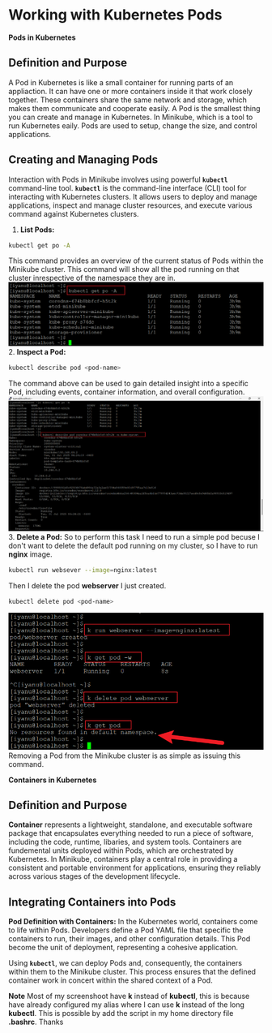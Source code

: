 # Working with Kubernetes Pods

**Pods in Kubernetes**

## Definition and Purpose

A Pod in Kubernetes is like a small container for running parts of an appliaction. It can have one or more containers inside it that work closely together. These containers share the same network and storage, which makes them communicate and cooperate easily. A Pod is the smallest thing you can create and manage in Kubernetes. In Minikube, which is a tool to run Kubernetes eaily. Pods are used to setup, change the size, and control applications.

## Creating and Managing Pods

Interaction with Pods in Minikube involves using powerful **`kubectl`** command-line tool. **`kubectl`** is the command-line interface (CLI) tool for interacting with Kubernetes clusters. It allows users to deploy and manage applications, inspect and manage cluster resources, and execute various command against Kubernetes clusters.

1. **List Pods:**

```bash
kubectl get po -A
```

This command provides an overview of the current status of Pods within the Minikube cluster. This command will show all the pod running on that cluster inrespective of the namespace they are in.
![1. Kubernetes Pods](./IMG/1.%20Kubernetes%20Pods.png)
2. **Inspect a Pod:**

```bash
kubectl describe pod <pod-name>
```

The command above can be used to gain detailed insight into a specific Pod, including events, container information, and overall configuration.
![2. Describe a Pod](./IMG/2.%20Describe%20a%20Pod.png)
3. **Delete a Pod:**
So to perform this task I need to run a simple pod becuse I don't want to delete the default pod running on my cluster, so I have to run **nginx** image.

```bash
kubectl run websever --image=nginx:latest
```

Then I delete the pod **webserver** I just created.

```bash
kubectl delete pod <pod-name>
```

![3. Delete Pod](./IMG/3.%20Delete%20Pod.png)
Removing a Pod from the Minikube cluster is as simple as issuing this command.

**Containers in Kubernetes**

## Definition and Purpose

**Container** represents a lightweight, standalone, and executable software package that encapsulates everything needed to run a piece of software, including the code, runtime, libaries, and system tools. Containers are fundemental units deployed within Pods, which are orchestrated by Kubernetes. In Minikube, containers play a central role in providing a consistent and portable environment for applications, ensuring they reliably across various stages of the development lifecycle.

## Integrating Containers into Pods

**Pod Definition with Containers:** In the Kubernetes world, containers come to life within Pods. Developers define a Pod YAML file that specific the containers to run, their images, and other configuration details. This Pod become the unit of deployment, representing a cohesive application.

Using **`kubectl`**, we can deploy Pods and, consequently, the containers within them to the Minikube cluster. This process ensures that the defined container work in concert within the shared context of a Pod.


**Note**
Most of my screenshoot have **k** instead of **kubectl**, this is because have already configured my alias where I can use **k** instead of the long **kubectl**.
This is possible by add the script in my home directory file **.bashrc**.
Thanks